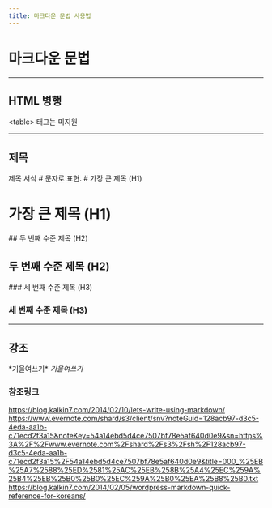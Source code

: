 ```yaml
---
title: 마크다운 문법 사용법
---
```


# 마크다운 문법
***
## HTML 병행
\<table> 태그는 미지원
***
## 제목
제목 서식 \# 문자로 표현.
\# 가장 큰 제목 (H1)
# 가장 큰 제목 (H1)
\## 두 번째 수준 제목 (H2)
## 두 번째 수준 제목 (H2)
\### 세 번째 수준 제목 (H3)
### 세 번째 수준 제목 (H3)
***
## 강조
\*기울여쓰기\*
*기울여쓰기*




### 참조링크
https://blog.kalkin7.com/2014/02/10/lets-write-using-markdown/
https://www.evernote.com/shard/s3/client/snv?noteGuid=128acb97-d3c5-4eda-aa1b-c71ecd2f3a15&noteKey=54a14ebd5d4ce7507bf78e5af640d0e9&sn=https%3A%2F%2Fwww.evernote.com%2Fshard%2Fs3%2Fsh%2F128acb97-d3c5-4eda-aa1b-c71ecd2f3a15%2F54a14ebd5d4ce7507bf78e5af640d0e9&title=000_%25EB%25A7%2588%25ED%2581%25AC%25EB%258B%25A4%25EC%259A%25B4%25EB%25B0%25B0%25EC%259A%25B0%25EA%25B8%25B0.txt
https://blog.kalkin7.com/2014/02/05/wordpress-markdown-quick-reference-for-koreans/

